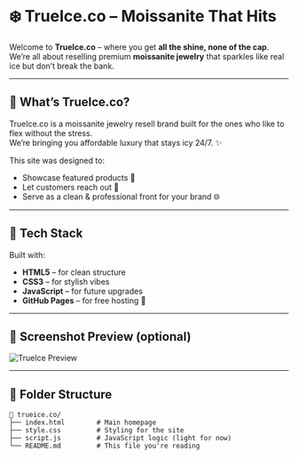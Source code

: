 # ❄️ TrueIce.co – Moissanite That Hits

Welcome to **TrueIce.co** – where you get **all the shine, none of the cap**. We’re all about reselling premium **moissanite jewelry** that sparkles like real ice but don’t break the bank.

---

## 💎 What’s TrueIce.co?

TrueIce.co is a moissanite jewelry resell brand built for the ones who like to flex without the stress.  
We’re bringing you affordable luxury that stays icy 24/7. ✨

This site was designed to:
- Showcase featured products 💍
- Let customers reach out 📩
- Serve as a clean & professional front for your brand 🌐

---

## 🚀 Tech Stack

Built with:
- **HTML5** – for clean structure  
- **CSS3** – for stylish vibes  
- **JavaScript** – for future upgrades  
- **GitHub Pages** – for free hosting 💸

---

## 📸 Screenshot Preview (optional)

![TrueIce Preview](https://via.placeholder.com/800x400.png?text=Website+Preview)

---

## 📂 Folder Structure

```plaintext
📁 trueice.co/
├── index.html        # Main homepage
├── style.css         # Styling for the site
├── script.js         # JavaScript logic (light for now)
└── README.md         # This file you're reading
